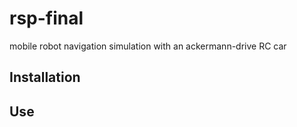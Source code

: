 # rsp-final
mobile robot navigation simulation with an ackermann-drive RC car

## Installation


## Use 
